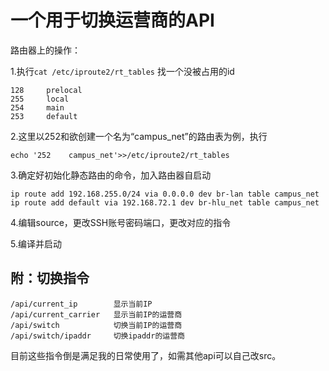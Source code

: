 # 一个用于切换运营商的API
 路由器上的操作：

 1.执行```cat /etc/iproute2/rt_tables``` 找一个没被占用的id
 ```
 128     prelocal
 255     local
 254     main
 253     default
 ```

 2.这里以252和欲创建一个名为“campus_net”的路由表为例，执行

 ```echo '252    campus_net'>>/etc/iproute2/rt_tables```

 3.确定好初始化静态路由的命令，加入路由器自启动

 ```
 ip route add 192.168.255.0/24 via 0.0.0.0 dev br-lan table campus_net
 ip route add default via 192.168.72.1 dev br-hlu_net table campus_net
 ```

 4.编辑source，更改SSH账号密码端口，更改对应的指令

 5.编译并启动

## 附：切换指令
 ```
 /api/current_ip        显示当前IP
 /api/current_carrier   显示当前IP的运营商
 /api/switch            切换当前IP的运营商
 /api/switch/ipaddr     切换ipaddr的运营商
 ```

 目前这些指令倒是满足我的日常使用了，如需其他api可以自己改src。